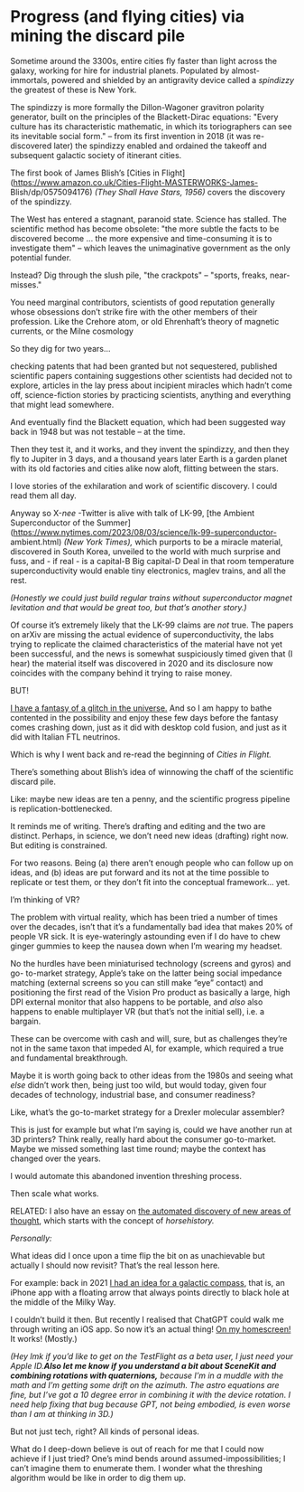 # Progress (and flying cities) via mining the discard pile

Sometime around the 3300s, entire cities fly faster than light across the
galaxy, working for hire for industrial planets. Populated by almost-
immortals, powered and shielded by an antigravity device called a _spindizzy_
the greatest of these is New York.

The spindizzy is more formally the Dillon-Wagoner gravitron polarity
generator, built on the principles of the Blackett-Dirac equations: "Every
culture has its characteristic mathematic, in which its toriographers can see
its inevitable social form." – from its first invention in 2018 (it was re-
discovered later) the spindizzy enabled and ordained the takeoff and
subsequent galactic society of itinerant cities.

The first book of James Blish’s [Cities in
Flight](https://www.amazon.co.uk/Cities-Flight-MASTERWORKS-James-
Blish/dp/0575094176) _(They Shall Have Stars, 1956)_ covers the discovery of
the spindizzy.

The West has entered a stagnant, paranoid state. Science has stalled. The
scientific method has become obsolete: "the more subtle the facts to be
discovered become … the more expensive and time-consuming it is to investigate
them" – which leaves the unimaginative government as the only potential
funder.

Instead? Dig through the slush pile, "the crackpots" – "sports, freaks, near-
misses."

You need marginal contributors, scientists of good reputation generally whose
obsessions don’t strike fire with the other members of their profession. Like
the Crehore atom, or old Ehrenhaft’s theory of magnetic currents, or the Milne
cosmology

So they dig for two years…

checking patents that had been granted but not sequestered, published
scientific papers containing suggestions other scientists had decided not to
explore, articles in the lay press about incipient miracles which hadn’t come
off, science-fiction stories by practicing scientists, anything and everything
that might lead somewhere.

And eventually find the Blackett equation, which had been suggested way back
in 1948 but was not testable – at the time.

Then they test it, and it works, and they invent the spindizzy, and then they
fly to Jupiter in 3 days, and a thousand years later Earth is a garden planet
with its old factories and cities alike now aloft, flitting between the stars.

I love stories of the exhilaration and work of scientific discovery. I could
read them all day.

Anyway so X-_nee_ -Twitter is alive with talk of LK-99, [the Ambient
Superconductor of the
Summer](https://www.nytimes.com/2023/08/03/science/lk-99-superconductor-
ambient.html) _(New York Times),_ which purports to be a miracle material,
discovered in South Korea, unveiled to the world with much surprise and fuss,
and - if real - is a capital-B Big capital-D Deal in that room temperature
superconductivity would enable tiny electronics, maglev trains, and all the
rest.

_(Honestly we could just build regular trains without superconductor magnet
levitation and that would be great too, but that’s another story.)_

Of course it’s extremely likely that the LK-99 claims are _not_ true. The
papers on arXiv are missing the actual evidence of superconductivity, the labs
trying to replicate the claimed characteristics of the material have not yet
been successful, and the news is somewhat suspiciously timed given that (I
hear) the material itself was discovered in 2020 and its disclosure now
coincides with the company behind it trying to raise money.

BUT!

[I have a fantasy of a glitch in the universe.](/home/2020/10/27/glitch) And
so I am happy to bathe contented in the possibility and enjoy these few days
before the fantasy comes crashing down, just as it did with desktop cold
fusion, and just as it did with Italian FTL neutrinos.

Which is why I went back and re-read the beginning of _Cities in Flight._

There’s something about Blish’s idea of winnowing the chaff of the scientific
discard pile.

Like: maybe new ideas are ten a penny, and the scientific progress pipeline is
replication-bottlenecked.

It reminds me of writing. There’s drafting and editing and the two are
distinct. Perhaps, in science, we don’t need new ideas (drafting) right now.
But editing is constrained.

For two reasons. Being (a) there aren’t enough people who can follow up on
ideas, and (b) ideas are put forward and its not at the time possible to
replicate or test them, or they don’t fit into the conceptual framework… yet.

I’m thinking of VR?

The problem with virtual reality, which has been tried a number of times over
the decades, isn’t that it’s a fundamentally bad idea that makes 20% of people
VR sick. It is eye-wateringly astounding even if I do have to chew ginger
gummies to keep the nausea down when I’m wearing my headset.

No the hurdles have been miniaturised technology (screens and gyros) and go-
to-market strategy, Apple’s take on the latter being social impedance matching
(external screens so you can still make “eye” contact) and positioning the
first read of the Vision Pro product as basically a large, high DPI external
monitor that also happens to be portable, and _also_ also happens to enable
multiplayer VR (but that’s not the initial sell), i.e. a bargain.

These can be overcome with cash and will, sure, but as challenges they’re not
in the same taxon that impeded AI, for example, which required a true and
fundamental breakthrough.

Maybe it is worth going back to other ideas from the 1980s and seeing what
_else_ didn’t work then, being just too wild, but would today, given four
decades of technology, industrial base, and consumer readiness?

Like, what’s the go-to-market strategy for a Drexler molecular assembler?

This is just for example but what I’m saying is, could we have another run at
3D printers? Think really, really hard about the consumer go-to-market. Maybe
we missed something last time round; maybe the context has changed over the
years.

I would automate this abandoned invention threshing process.

Then scale what works.

RELATED: I also have an essay on [the automated discovery of new areas of
thought](/home/2021/06/16/horsehistory), which starts with the concept of
_horsehistory._

_Personally:_

What ideas did I once upon a time flip the bit on as unachievable but actually
I should now revisit? That’s the real lesson here.

For example: back in 2021 [I had an idea for a galactic
compass](/home/2021/06/30/galaxy), that is, an iPhone app with a floating
arrow that always points directly to black hole at the middle of the Milky
Way.

I couldn’t build it then. But recently I realised that ChatGPT could walk me
through writing an iOS app. So now it’s an actual thing! [On my
homescreen!](https://www.instagram.com/p/Cvh3iE3tw1U/?igshid=MzRlODBiNWFlZA==)
It works! (Mostly.)

_(Hey lmk if you’d like to get on the TestFlight as a beta user, I just need
your Apple ID.**Also let me know if you understand a bit about SceneKit and
combining rotations with quaternions,** because I’m in a muddle with the math
and I’m getting some drift on the azimuth. The astro equations are fine, but
I’ve got a 10 degree error in combining it with the device rotation. I need
help fixing that bug because GPT, not being embodied, is even worse than I am
at thinking in 3D.)_

But not just tech, right? All kinds of personal ideas.

What do I deep-down believe is out of reach for me that I could now achieve if
I just tried? One’s mind bends around assumed-impossibilities; I can’t imagine
them to enumerate them. I wonder what the threshing algorithm would be like in
order to dig them up.
